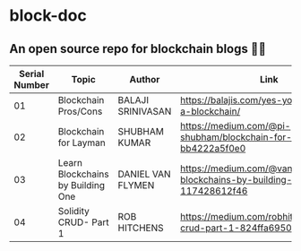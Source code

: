 # block-doc
## An open source repo for blockchain blogs 🚀🚀


| Serial Number | Topic | Author | Link |
| --- |---| --- | --- |
| 01 | Blockchain Pros/Cons | BALAJI SRINIVASAN | https://balajis.com/yes-you-may-need-a-blockchain/ 
| 02 | Blockchain for Layman | SHUBHAM KUMAR | https://medium.com/@pi-shubham/blockchain-for-layman-bb4222a5f0e0
| 03 | Learn Blockchains by Building One | DANIEL VAN FLYMEN | https://medium.com/@vanflymen/learn-blockchains-by-building-one-117428612f46
| 04 | Solidity CRUD- Part 1 | ROB HITCHENS | https://medium.com/robhitchens/solidity-crud-part-1-824ffa69509a
